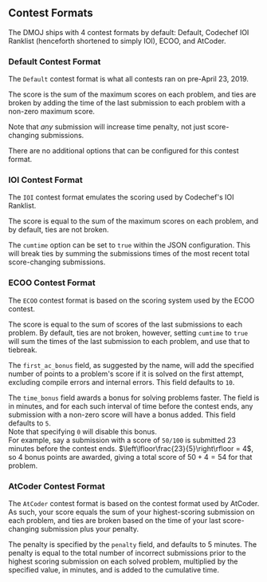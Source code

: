 ## Contest Formats

The DMOJ ships with 4 contest formats by default: Default, Codechef IOI Ranklist (henceforth shortened to simply IOI), ECOO, and AtCoder.

### Default Contest Format

The `Default` contest format is what all contests ran on pre-April 23, 2019.

The score is the sum of the maximum scores on each problem, and ties are broken by adding the time of the last submission to each problem with a non-zero maximum score.

Note that *any* submission will increase time penalty, not just score-changing submissions.

There are no additional options that can be configured for this contest format.

### IOI Contest Format

The `IOI` contest format emulates the scoring used by Codechef's IOI Ranklist.

The score is equal to the sum of the maximum scores on each problem, and by default, ties are not broken.

The `cumtime` option can be set to `true` within the JSON configuration. This will break ties by summing the submissions times of the most recent total score-changing submissions.

### ECOO Contest Format

The `ECOO` contest format is based on the scoring system used by the ECOO contest.

The score is equal to the sum of scores of the last submissions to each problem.
By default, ties are not broken, however, setting `cumtime` to `true` will sum the times of the last submission to each problem, and use that to tiebreak.

The `first_ac_bonus` field, as suggested by the name, will add the specified number of points to a problem's score if it is solved on the first attempt, excluding compile errors and internal errors.
This field defaults to `10`.

The `time_bonus` field awards a bonus for solving problems faster.
The field is in minutes, and for each such interval of time before the contest ends, any submission with a non-zero score will have a bonus added. This field defaults to `5`.  
Note that specifying `0` will disable this bonus.  
For example, say a submission with a score of `50/100` is submitted 23 minutes before the contest ends. $\left\lfloor\frac{23}{5}\right\rfloor = 4$, so 4 bonus points are awarded, giving a total score of $50 + 4 = 54$ for that problem.

### AtCoder Contest Format

The `AtCoder` contest format is based on the contest format used by AtCoder. As such, your score equals the sum of your highest-scoring submission on each problem, and ties are broken based on the time of your last score-changing submission plus your penalty.

The penalty is specified by the `penalty` field, and defaults to 5 minutes.
The penalty is equal to the total number of incorrect submissions prior to the highest scoring submission on each solved problem, multiplied by the specified value, in minutes, and is added to the cumulative time.
